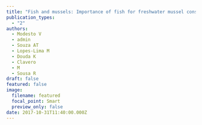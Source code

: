 ```yaml
---
title: "Fish and mussels: Importance of fish for freshwater mussel conservation"
publication_types:
  - "2"
authors:
  - Modesto V
  - admin
  - Souza AT
  - Lopes-Lima M
  - Douda K
  - Clavero
  - M
  - Sousa R
draft: false
featured: false
image:
  filename: featured
  focal_point: Smart
  preview_only: false
date: 2017-10-31T11:40:00.000Z
---
```

